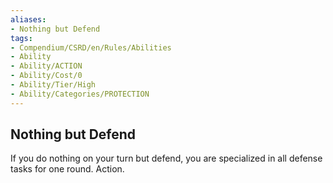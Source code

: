 ```yaml
---
aliases:
- Nothing but Defend
tags:
- Compendium/CSRD/en/Rules/Abilities
- Ability
- Ability/ACTION
- Ability/Cost/0
- Ability/Tier/High
- Ability/Categories/PROTECTION
---
```


  
## Nothing but Defend  
If you do nothing on your turn but defend, you are specialized in all defense tasks for one round. Action. 